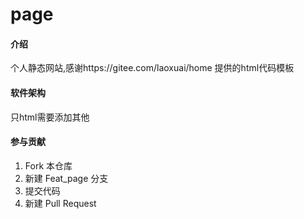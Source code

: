 # page

#### 介绍
个人静态网站,感谢https://gitee.com/laoxuai/home 提供的html代码模板
#### 软件架构
只html需要添加其他



#### 参与贡献

1.  Fork 本仓库
2.  新建 Feat_page 分支
3.  提交代码
4.  新建 Pull Request



